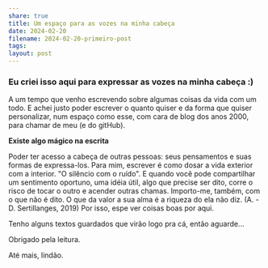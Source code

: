 ```yaml
---
share: true
title: Um espaço para as vozes na minha cabeça
date: 2024-02-20
filename: 2024-02-20-primeiro-post
tags: 
layout: post
---
```


### Eu criei isso aqui para expressar as vozes na minha cabeça :)

A um tempo que venho escrevendo sobre algumas coisas da vida com um todo. E achei justo poder escrever o quanto quiser e da forma que quiser personalizar, num espaço como esse, com cara de blog dos anos 2000, para chamar de meu (e do gitHub).


**Existe algo mágico na escrita**

Poder ter acesso a cabeça de outras pessoas: seus pensamentos e suas formas de expressa-los.
Para mim, escrever é como dosar a vida exterior com a interior. "O silêncio com o ruído". E quando você pode compartilhar um sentimento oportuno, uma idéia útil, algo que precise ser dito, corre o risco de tocar o outro e acender outras chamas.
Importo-me, também, com o que não é dito. O que da valor a sua alma é a riqueza do ela não diz. (A. -D. Sertillanges, 2019) Por isso, espe ver coisas boas por aqui. 

Tenho alguns textos guardados que virão logo pra cá, então aguarde...

Obrigado pela leitura.

Até mais, lindão.